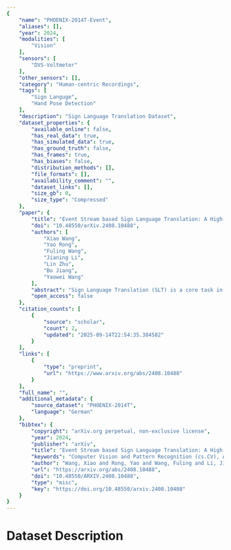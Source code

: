 ```yaml
---
{
    "name": "PHOENIX-2014T-Event",
    "aliases": [],
    "year": 2024,
    "modalities": [
        "Vision"
    ],
    "sensors": [
        "DVS-Voltmeter"
    ],
    "other_sensors": [],
    "category": "Human-centric Recordings",
    "tags": [
        "Sign Languge",
        "Hand Pose Detection"
    ],
    "description": "Sign Language Translation Dataset",
    "dataset_properties": {
        "available_online": false,
        "has_real_data": true,
        "has_simulated_data": true,
        "has_ground_truth": false,
        "has_frames": true,
        "has_biases": false,
        "distribution_methods": [],
        "file_formats": [],
        "availability_comment": "",
        "dataset_links": [],
        "size_gb": 0,
        "size_type": "Compressed"
    },
    "paper": {
        "title": "Event Stream based Sign Language Translation: A High-Definition Benchmark Dataset and A New Algorithm",
        "doi": "10.48550/arXiv.2408.10488",
        "authors": [
            "Xiao Wang",
            "Yao Rong",
            "Fuling Wang",
            "Jianing Li",
            "Lin Zhu",
            "Bo Jiang",
            "Yaowei Wang"
        ],
        "abstract": "Sign Language Translation (SLT) is a core task in the field of AI-assisted disability. Unlike traditional SLT based on visible light videos, which is easily affected by factors such as lighting, rapid hand movements, and privacy breaches, this paper proposes the use of high-definition Event streams for SLT, effectively mitigating the aforementioned issues. This is primarily because Event streams have a high dynamic range and dense temporal signals, which can withstand low illumination and motion blur well. Additionally, due to their sparsity in space, they effectively protect the privacy of the target person. More specifically, we propose a new high-resolution Event stream sign language dataset, termed Event-CSL, which effectively fills the data gap in this area of research. It contains 14,827 videos, 14,821 glosses, and 2,544 Chinese words in the text vocabulary. These samples are collected in a variety of indoor and outdoor scenes, encompassing multiple angles, light intensities, and camera movements. We have benchmarked existing mainstream SLT works to enable fair comparison for future efforts. Based on this dataset and several other large-scale datasets, we propose a novel baseline method that fully leverages the Mamba model's ability to integrate temporal information of CNN features, resulting in improved sign language translation outcomes. Both the benchmark dataset and source code will be released on https://github.com/Event-AHU/OpenESL",
        "open_access": false
    },
    "citation_counts": [
        {
            "source": "scholar",
            "count": 2,
            "updated": "2025-09-14T22:54:35.384582"
        }
    ],
    "links": [
        {
            "type": "preprint",
            "url": "https://www.arxiv.org/abs/2408.10488"
        }
    ],
    "full_name": "",
    "additional_metadata": {
        "source_dataset": "PHOENIX-2014T",
        "language": "German"
    },
    "bibtex": {
        "copyright": "arXiv.org perpetual, non-exclusive license",
        "year": 2024,
        "publisher": "arXiv",
        "title": "Event Stream based Sign Language Translation: A High-Definition Benchmark Dataset and A New Algorithm",
        "keywords": "Computer Vision and Pattern Recognition (cs.CV), Artificial Intelligence (cs.AI), Computation and Language (cs.CL), Neural and Evolutionary Computing (cs.NE), FOS: Computer and information sciences, FOS: Computer and information sciences",
        "author": "Wang, Xiao and Rong, Yao and Wang, Fuling and Li, Jianing and Zhu, Lin and Jiang, Bo and Wang, Yaowei",
        "url": "https://arxiv.org/abs/2408.10488",
        "doi": "10.48550/ARXIV.2408.10488",
        "type": "misc",
        "key": "https://doi.org/10.48550/arxiv.2408.10488"
    }
}
---
```


# Dataset Description